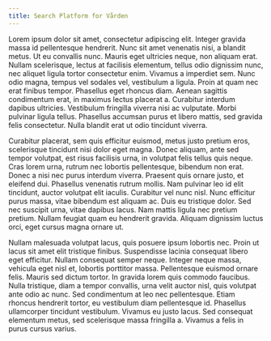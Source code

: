 ```yaml
---
title: Search Platform for Vården
---
```


<p>
Lorem ipsum dolor sit amet, consectetur adipiscing elit. Integer gravida massa id pellentesque hendrerit. Nunc sit amet venenatis nisi, a blandit metus. Ut eu convallis nunc. Mauris eget ultricies neque, non aliquam erat. Nullam scelerisque, lectus at facilisis elementum, tellus odio dignissim nunc, nec aliquet ligula tortor consectetur enim. Vivamus a imperdiet sem. Nunc odio magna, tempus vel sodales vel, vestibulum a ligula. Proin at quam nec erat finibus tempor. Phasellus eget rhoncus diam. Aenean sagittis condimentum erat, in maximus lectus placerat a. Curabitur interdum dapibus ultricies. Vestibulum fringilla viverra nisi ac vulputate. Morbi pulvinar ligula tellus. Phasellus accumsan purus et libero mattis, sed gravida felis consectetur. Nulla blandit erat ut odio tincidunt viverra.
</p>
<p>
Curabitur placerat, sem quis efficitur euismod, metus justo pretium eros, scelerisque tincidunt nisi dolor eget magna. Donec aliquam, ante sed tempor volutpat, est risus facilisis urna, in volutpat felis tellus quis neque. Cras lorem urna, rutrum nec lobortis pellentesque, bibendum non erat. Donec a nisi nec purus interdum viverra. Praesent quis ornare justo, et eleifend dui. Phasellus venenatis rutrum mollis. Nam pulvinar leo id elit tincidunt, auctor volutpat elit iaculis. Curabitur vel nunc nisl. Nunc efficitur purus massa, vitae bibendum est aliquam ac. Duis eu tristique dolor. Sed nec suscipit urna, vitae dapibus lacus. Nam mattis ligula nec pretium pretium. Nullam feugiat quam eu hendrerit gravida. Aliquam dignissim luctus orci, eget cursus magna ornare ut.
</p>
<p>
Nullam malesuada volutpat lacus, quis posuere ipsum lobortis nec. Proin ut lacus sit amet elit tristique finibus. Suspendisse lacinia consequat libero eget efficitur. Nullam consequat semper neque. Integer neque massa, vehicula eget nisl et, lobortis porttitor massa. Pellentesque euismod ornare felis. Mauris sed dictum tortor. In gravida lorem quis commodo faucibus. Nulla tristique, diam a tempor convallis, urna velit auctor nisl, quis volutpat ante odio ac nunc. Sed condimentum at leo nec pellentesque. Etiam rhoncus hendrerit tortor, eu vestibulum diam pellentesque id. Phasellus ullamcorper tincidunt vestibulum. Vivamus eu justo lacus. Sed consequat elementum metus, sed scelerisque massa fringilla a. Vivamus a felis in purus cursus varius.
</p>

